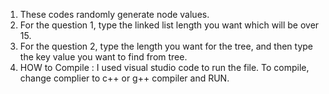 1. These codes randomly generate node values.
2. For the question 1, type the linked list length you want which will be over 15.
3. For the question 2, type the length you want for the tree, and then type the key value you want to find from tree.
4. HOW to Compile : 
I used visual studio code to run the file. To compile, change complier to c++ or g++ compiler and RUN.
